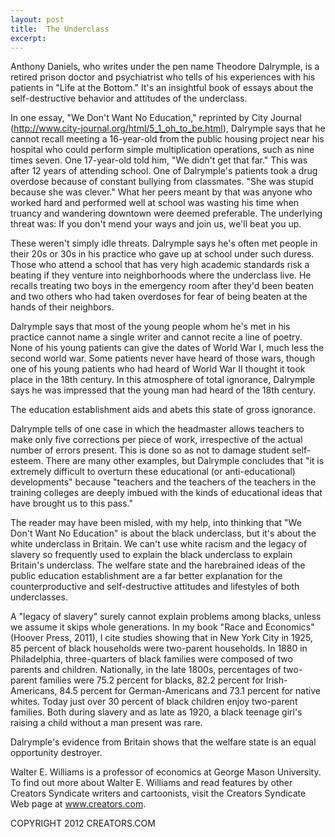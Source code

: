 ```yaml
---
layout: post
title:  The Underclass
excerpt:
---
```


Anthony Daniels, who writes under the pen name Theodore Dalrymple, is a retired prison doctor and psychiatrist who tells of his experiences with his patients in "Life at the Bottom." It's an insightful book of essays about the self-destructive behavior and attitudes of the underclass.

In one essay, "We Don't Want No Education," reprinted by City Journal (http://www.city-journal.org/html/5_1_oh_to_be.html), Dalrymple says that he cannot recall meeting a 16-year-old from the public housing project near his hospital who could perform simple multiplication operations, such as nine times seven. One 17-year-old told him, "We didn't get that far." This was after 12 years of attending school. One of Dalrymple's patients took a drug overdose because of constant bullying from classmates. "She was stupid because she was clever." What her peers meant by that was anyone who worked hard and performed well at school was wasting his time when truancy and wandering downtown were deemed preferable. The underlying threat was: If you don't mend your ways and join us, we'll beat you up.

These weren't simply idle threats. Dalrymple says he's often met people in their 20s or 30s in his practice who gave up at school under such duress. Those who attend a school that has very high academic standards risk a beating if they venture into neighborhoods where the underclass live. He recalls treating two boys in the emergency room after they'd been beaten and two others who had taken overdoses for fear of being beaten at the hands of their neighbors.

Dalrymple says that most of the young people whom he's met in his practice cannot name a single writer and cannot recite a line of poetry. None of his young patients can give the dates of World War I, much less the second world war. Some patients never have heard of those wars, though one of his young patients who had heard of World War II thought it took place in the 18th century. In this atmosphere of total ignorance, Dalrymple says he was impressed that the young man had heard of the 18th century.

The education establishment aids and abets this state of gross ignorance.

 Dalrymple tells of one case in which the headmaster allows teachers to make only five corrections per piece of work, irrespective of the actual number of errors present. This is done so as not to damage student self-esteem. There are many other examples, but Dalrymple concludes that "it is extremely difficult to overturn these educational (or anti-educational) developments" because "teachers and the teachers of the teachers in the training colleges are deeply imbued with the kinds of educational ideas that have brought us to this pass."

The reader may have been misled, with my help, into thinking that "We Don't Want No Education" is about the black underclass, but it's about the white underclass in Britain. We can't use white racism and the legacy of slavery so frequently used to explain the black underclass to explain Britain's underclass. The welfare state and the harebrained ideas of the public education establishment are a far better explanation for the counterproductive and self-destructive attitudes and lifestyles of both underclasses.

A "legacy of slavery" surely cannot explain problems among blacks, unless we assume it skips whole generations. In my book "Race and Economics" (Hoover Press, 2011), I cite studies showing that in New York City in 1925, 85 percent of black households were two-parent households. In 1880 in Philadelphia, three-quarters of black families were composed of two parents and children. Nationally, in the late 1800s, percentages of two-parent families were 75.2 percent for blacks, 82.2 percent for Irish-Americans, 84.5 percent for German-Americans and 73.1 percent for native whites. Today just over 30 percent of black children enjoy two-parent families. Both during slavery and as late as 1920, a black teenage girl's raising a child without a man present was rare.

Dalrymple's evidence from Britain shows that the welfare state is an equal opportunity destroyer.

Walter E. Williams is a professor of economics at George Mason University. To find out more about Walter E. Williams and read features by other Creators Syndicate writers and cartoonists, visit the Creators Syndicate Web page at www.creators.com.

COPYRIGHT 2012 CREATORS.COM

